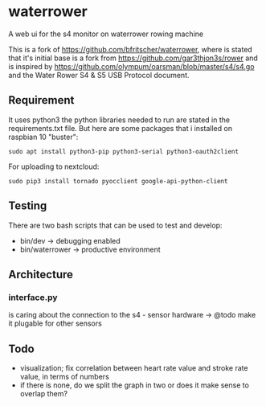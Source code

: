 # waterrower

A web ui for the s4 monitor on waterrower rowing machine

This is a fork of https://github.com/bfritscher/waterrower, where is stated that it's
initial base is a fork from https://github.com/gar3thjon3s/rower and is inspired by https://github.com/olympum/oarsman/blob/master/s4/s4.go and the Water Rower S4 & S5 USB Protocol document.



## Requirement

It uses python3 the python libraries needed to run are stated in the requirements.txt file. But here are some packages that i installed on raspbian 10 "buster":

```
sudo apt install python3-pip python3-serial python3-oauth2client
```

For uploading to nextcloud:

```
sudo pip3 install tornado pyocclient google-api-python-client
```

## Testing

There are two bash scripts that can be used to test and develop:

* bin/dev -> debugging enabled
* bin/waterrower -> productive environment

## Architecture

### interface.py

is caring about the connection to the s4 - sensor hardware -> @todo make it plugable for other sensors

## Todo

- visualization; fix correlation between heart rate value and stroke rate value, in terms of numbers
- if there is none, do we split the graph in two or does it make sense to overlap them?
